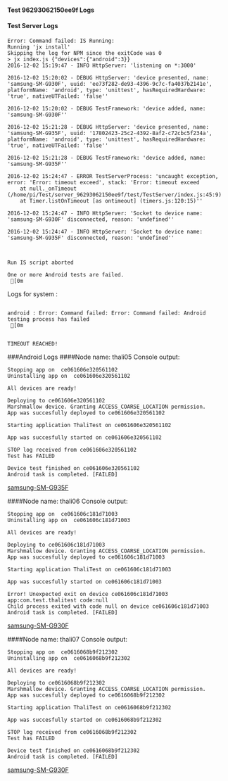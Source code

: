 #### Test 96293062150ee9f Logs

#### Test Server Logs
```
Error: Command failed: IS Running:
Running 'jx install'
Skipping the log for NPM since the exitCode was 0
> jx index.js {"devices":{"android":3}}
2016-12-02 15:19:47 - INFO HttpServer: 'listening on *:3000'

2016-12-02 15:20:02 - DEBUG HttpServer: 'device presented, name: 'samsung-SM-G930F', uuid: 'ee73f282-de93-4396-9c7c-fa4037b2141e', platformName: 'android', type: 'unittest', hasRequiredHardware: 'true', nativeUTFailed: 'false''

2016-12-02 15:20:02 - DEBUG TestFramework: 'device added, name: 'samsung-SM-G930F''

2016-12-02 15:21:28 - DEBUG HttpServer: 'device presented, name: 'samsung-SM-G935F', uuid: '17802423-25c2-4392-8af2-c72cbc5f234a', platformName: 'android', type: 'unittest', hasRequiredHardware: 'true', nativeUTFailed: 'false''

2016-12-02 15:21:28 - DEBUG TestFramework: 'device added, name: 'samsung-SM-G935F''

2016-12-02 15:24:47 - ERROR TestServerProcess: 'uncaught exception, error: 'Error: timeout exceed', stack: 'Error: timeout exceed
    at null._onTimeout (/home/pi/Test/server_96293062150ee9f/test/TestServer/index.js:45:9)
    at Timer.listOnTimeout [as ontimeout] (timers.js:120:15)''

2016-12-02 15:24:47 - INFO HttpServer: 'Socket to device name: 'samsung-SM-G930F' disconnected, reason: 'undefined''

2016-12-02 15:24:47 - INFO HttpServer: 'Socket to device name: 'samsung-SM-G935F' disconnected, reason: 'undefined''


 
Run IS script aborted
 
One or more Android tests are failed.
 [0m

```


Logs for system : 
```

android : Error: Command failed: Error: Command failed: Android testing process has failed
 [0m


TIMEOUT REACHED!
```
###Android Logs
####Node name: thali05
Console output:
```
Stopping app on  ce061606e320561102
Uninstalling app on  ce061606e320561102

All devices are ready!

Deploying to ce061606e320561102
Marshmallow device. Granting ACCESS_COARSE_LOCATION permission.
App was succesfully deployed to ce061606e320561102

Starting application ThaliTest on ce061606e320561102

App was succesfully started on ce061606e320561102

STOP log received from ce061606e320561102
Test has FAILED

Device test finished on ce061606e320561102 
Android task is completed. [FAILED]
```
[samsung-SM-G935F](https://github.com/ThaliTester/TestResults/blob/96293062150ee9f_10_attempts_run_socket_tests__1229_and_branch_vNext_yarong_417_812_1205_vasilevskayaem/thali05_samsung-SM-G935F.md)

####Node name: thali06
Console output:
```
Stopping app on  ce061606c181d71003
Uninstalling app on  ce061606c181d71003

All devices are ready!

Deploying to ce061606c181d71003
Marshmallow device. Granting ACCESS_COARSE_LOCATION permission.
App was succesfully deployed to ce061606c181d71003

Starting application ThaliTest on ce061606c181d71003

App was succesfully started on ce061606c181d71003

Error! Unexpected exit on device ce061606c181d71003 app:com.test.thalitest code:null 
Child process exited with code null on device ce061606c181d71003
Android task is completed. [FAILED]
```
[samsung-SM-G930F](https://github.com/ThaliTester/TestResults/blob/96293062150ee9f_10_attempts_run_socket_tests__1229_and_branch_vNext_yarong_417_812_1205_vasilevskayaem/thali06_samsung-SM-G930F.md)

####Node name: thali07
Console output:
```
Stopping app on  ce0616068b9f212302
Uninstalling app on  ce0616068b9f212302

All devices are ready!

Deploying to ce0616068b9f212302
Marshmallow device. Granting ACCESS_COARSE_LOCATION permission.
App was succesfully deployed to ce0616068b9f212302

Starting application ThaliTest on ce0616068b9f212302

App was succesfully started on ce0616068b9f212302

STOP log received from ce0616068b9f212302
Test has FAILED

Device test finished on ce0616068b9f212302 
Android task is completed. [FAILED]
```
[samsung-SM-G930F](https://github.com/ThaliTester/TestResults/blob/96293062150ee9f_10_attempts_run_socket_tests__1229_and_branch_vNext_yarong_417_812_1205_vasilevskayaem/thali07_samsung-SM-G930F.md)




